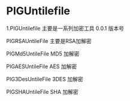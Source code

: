 # PIGUntilefile
1.PIGUntilefile 主要是一系列加密工具 0.0.1 版本号


PIGRSAUntileFile 主要是RSA加解密

PIGMd5UntileFile MD5 加解密

PIGAESUntileFile AES 加解密

PIG3DesUntileFile 3DES 加解密

PIGSHAUntileFile SHA 加解密 

